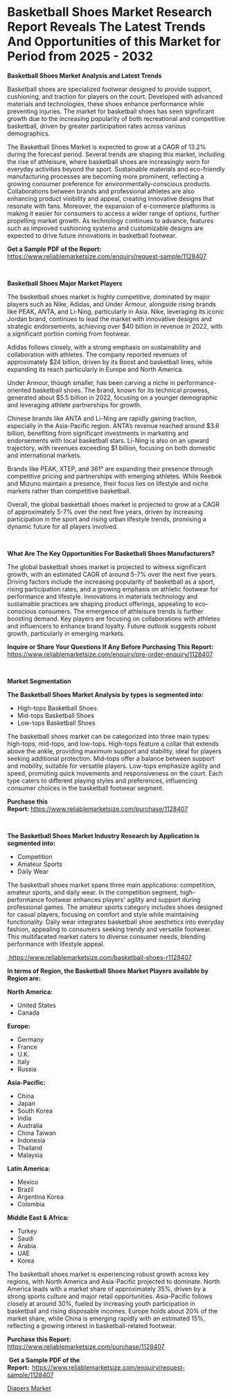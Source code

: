 <p><h1>Basketball Shoes Market Research Report Reveals The Latest Trends And Opportunities of this Market for Period from 2025 - 2032</h1></p><p><strong>Basketball Shoes Market Analysis and Latest Trends</strong></p>
<p><p>Basketball shoes are specialized footwear designed to provide support, cushioning, and traction for players on the court. Developed with advanced materials and technologies, these shoes enhance performance while preventing injuries. The market for basketball shoes has seen significant growth due to the increasing popularity of both recreational and competitive basketball, driven by greater participation rates across various demographics.</p><p>The Basketball Shoes Market is expected to grow at a CAGR of 13.2% during the forecast period. Several trends are shaping this market, including the rise of athleisure, where basketball shoes are increasingly worn for everyday activities beyond the sport. Sustainable materials and eco-friendly manufacturing processes are becoming more prominent, reflecting a growing consumer preference for environmentally-conscious products. Collaborations between brands and professional athletes are also enhancing product visibility and appeal, creating innovative designs that resonate with fans. Moreover, the expansion of e-commerce platforms is making it easier for consumers to access a wider range of options, further propelling market growth. As technology continues to advance, features such as improved cushioning systems and customizable designs are expected to drive future innovations in basketball footwear.</p></p>
<p><strong>Get a Sample PDF of the Report:&nbsp;</strong> <a href="https://www.reliablemarketsize.com/enquiry/request-sample/1128407?utm_campaign=3324&utm_medium=2&utm_source=Github&utm_content=ia&utm_term=04042025&utm_id=basketball-shoes">https://www.reliablemarketsize.com/enquiry/request-sample/1128407</a></p>
<p>&nbsp;</p>
<p><strong>Basketball Shoes Major Market Players</strong></p>
<p><p>The basketball shoes market is highly competitive, dominated by major players such as Nike, Adidas, and Under Armour, alongside rising brands like PEAK, ANTA, and Li-Ning, particularly in Asia. Nike, leveraging its iconic Jordan brand, continues to lead the market with innovative designs and strategic endorsements, achieving over $40 billion in revenue in 2022, with a significant portion coming from footwear.</p><p>Adidas follows closely, with a strong emphasis on sustainability and collaboration with athletes. The company reported revenues of approximately $24 billion, driven by its Boost and basketball lines, while expanding its reach particularly in Europe and North America. </p><p>Under Armour, though smaller, has been carving a niche in performance-oriented basketball shoes. The brand, known for its technical prowess, generated about $5.5 billion in 2022, focusing on a younger demographic and leveraging athlete partnerships for growth.</p><p>Chinese brands like ANTA and Li-Ning are rapidly gaining traction, especially in the Asia-Pacific region. ANTA’s revenue reached around $3.6 billion, benefiting from significant investments in marketing and endorsements with local basketball stars. Li-Ning is also on an upward trajectory, with revenues exceeding $1 billion, focusing on both domestic and international markets.</p><p>Brands like PEAK, XTEP, and 361° are expanding their presence through competitive pricing and partnerships with emerging athletes. While Reebok and Mizuno maintain a presence, their focus lies on lifestyle and niche markets rather than competitive basketball. </p><p>Overall, the global basketball shoes market is projected to grow at a CAGR of approximately 5-7% over the next five years, driven by increasing participation in the sport and rising urban lifestyle trends, promising a dynamic future for all players involved.</p></p>
<p>&nbsp;</p>
<p><strong>What Are The Key Opportunities For Basketball Shoes Manufacturers?</strong></p>
<p><p>The global basketball shoes market is projected to witness significant growth, with an estimated CAGR of around 5-7% over the next five years. Driving factors include the increasing popularity of basketball as a sport, rising participation rates, and a growing emphasis on athletic footwear for performance and lifestyle. Innovations in materials technology and sustainable practices are shaping product offerings, appealing to eco-conscious consumers. The emergence of athleisure trends is further boosting demand. Key players are focusing on collaborations with athletes and influencers to enhance brand loyalty. Future outlook suggests robust growth, particularly in emerging markets.</p></p>
<p><strong>Inquire or Share Your Questions If Any Before Purchasing This Report:</strong> <a href="https://www.reliablemarketsize.com/enquiry/pre-order-enquiry/1128407?utm_campaign=3324&utm_medium=2&utm_source=Github&utm_content=ia&utm_term=04042025&utm_id=basketball-shoes">https://www.reliablemarketsize.com/enquiry/pre-order-enquiry/1128407</a></p>
<p>&nbsp;</p>
<p><strong>Market Segmentation</strong></p>
<p><strong>The Basketball Shoes Market Analysis by types is segmented into:</strong></p>
<p><ul><li>High-tops Basketball Shoes</li><li>Mid-tops Basketball Shoes</li><li>Low-tops Basketball Shoes</li></ul></p>
<p><p>The basketball shoes market can be categorized into three main types: high-tops, mid-tops, and low-tops. High-tops feature a collar that extends above the ankle, providing maximum support and stability, ideal for players seeking additional protection. Mid-tops offer a balance between support and mobility, suitable for versatile players. Low-tops emphasize agility and speed, promoting quick movements and responsiveness on the court. Each type caters to different playing styles and preferences, influencing consumer choices in the basketball footwear segment.</p></p>
<p><strong>Purchase this Report:&nbsp;</strong><a href="https://www.reliablemarketsize.com/purchase/1128407?utm_campaign=3324&utm_medium=2&utm_source=Github&utm_content=ia&utm_term=04042025&utm_id=basketball-shoes">https://www.reliablemarketsize.com/purchase/1128407</a></p>
<p>&nbsp;</p>
<p><strong>The Basketball Shoes Market Industry Research by Application is segmented into:</strong></p>
<p><ul><li>Competition</li><li>Amateur Sports</li><li>Daily Wear</li></ul></p>
<p><p>The basketball shoes market spans three main applications: competition, amateur sports, and daily wear. In the competition segment, high-performance footwear enhances players' agility and support during professional games. The amateur sports category includes shoes designed for casual players, focusing on comfort and style while maintaining functionality. Daily wear integrates basketball shoe aesthetics into everyday fashion, appealing to consumers seeking trendy and versatile footwear. This multifaceted market caters to diverse consumer needs, blending performance with lifestyle appeal.</p></p>
<p><a href="https://www.reliablemarketsize.com/basketball-shoes-r1128407?utm_campaign=3324&utm_medium=2&utm_source=Github&utm_content=ia&utm_term=04042025&utm_id=basketball-shoes">&nbsp;https://www.reliablemarketsize.com/basketball-shoes-r1128407</a></p>
<p><strong>In terms of Region, the Basketball Shoes Market Players available by Region are:</strong></p>
<p>
    <p> <strong> North America: </strong>
        <ul>
            <li>United States</li>
            <li>Canada</li>
        </ul>
        </p> 
    <p> <strong> Europe: </strong>
        <ul>
            <li>Germany</li>
            <li>France</li>
            <li>U.K.</li>
            <li>Italy</li>
            <li>Russia</li>
        </ul>
        </p> 
    <p> <strong> Asia-Pacific: </strong>
        <ul>
            <li>China</li>
            <li>Japan</li>
            <li>South Korea</li>
            <li>India</li>
            <li>Australia</li>
            <li>China Taiwan</li>
            <li>Indonesia</li>
            <li>Thailand</li>
            <li>Malaysia</li>
        </ul>
        </p> 
    <p> <strong> Latin America: </strong>
        <ul>
            <li>Mexico</li>
            <li>Brazil</li>
            <li>Argentina Korea</li>
            <li>Colombia</li>
        </ul>
        </p> 
    <p> <strong> Middle East & Africa: </strong>
        <ul>
            <li>Turkey</li>
            <li>Saudi</li>
            <li>Arabia</li>
            <li>UAE</li>
            <li>Korea</li>
        </ul>
    </p>
    </p>
<p><p>The basketball shoes market is experiencing robust growth across key regions, with North America and Asia-Pacific projected to dominate. North America leads with a market share of approximately 35%, driven by a strong sports culture and major retail opportunities. Asia-Pacific follows closely at around 30%, fueled by increasing youth participation in basketball and rising disposable incomes. Europe holds about 20% of the market share, while China is emerging rapidly with an estimated 15%, reflecting a growing interest in basketball-related footwear.</p></p>
<p><strong>Purchase this Report: </strong><a href="https://www.reliablemarketsize.com/purchase/1128407?utm_campaign=3324&utm_medium=2&utm_source=Github&utm_content=ia&utm_term=04042025&utm_id=basketball-shoes">https://www.reliablemarketsize.com/purchase/1128407</a></p>
<p>&nbsp;<strong>Get a Sample PDF of the Report:&nbsp;&nbsp;</strong><a href="https://www.reliablemarketsize.com/enquiry/request-sample/1128407?utm_campaign=3324&utm_medium=2&utm_source=Github&utm_content=ia&utm_term=04042025&utm_id=basketball-shoes">https://www.reliablemarketsize.com/enquiry/request-sample/1128407</a></p>
<p><strong></strong></p>
<p><p><a href="https://github.com/dibesnayee/Market-Research-Report-List-1/blob/main/diapers-market.md?utm_campaign=3324&utm_medium=2&utm_source=Github&utm_content=ia&utm_term=04042025&utm_id=basketball-shoes">Diapers Market</a></p></p>
